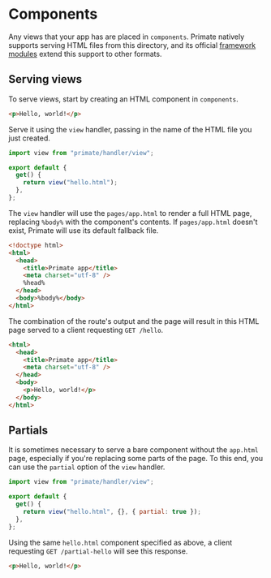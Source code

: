 # Components

Any views that your app has are placed in `components`. Primate natively
supports serving HTML files from this directory, and its official [framework
modules](/modules/frontend) extend this support to other formats.

## Serving views

To serve views, start by creating an HTML component in `components`.

```html caption=components/hello.html
<p>Hello, world!</p>
```

Serve it using the `view` handler, passing in the name of the HTML file you
just created.

```js caption=routes/hello.js
import view from "primate/handler/view";

export default {
  get() {
    return view("hello.html");
  },
};
```

The `view` handler will use the `pages/app.html` to render a full HTML page,
replacing `%body%` with the component's contents. If `pages/app.html` doesn't
exist, Primate will use its default fallback file.

```html caption=pages/app.html
<!doctype html>
<html>
  <head>
    <title>Primate app</title>
    <meta charset="utf-8" />
    %head%
  </head>
  <body>%body%</body>
</html>
```

The combination of the route's output and the page will result in this HTML
page served to a client requesting `GET /hello`.

```html
<html>
  <head>
    <title>Primate app</title>
    <meta charset="utf-8" />
  </head>
  <body>
    <p>Hello, world!</p>
  </body>
</html>
```

## Partials

It is sometimes necessary to serve a bare component without the `app.html`
page, especially if you're replacing some parts of the page. To this end, you
can use the `partial` option of the `view` handler.

```js caption=routes/partial-hello.js
import view from "primate/handler/view";

export default {
  get() {
    return view("hello.html", {}, { partial: true });
  },
};
```

Using the same `hello.html` component specified as above, a client requesting
`GET /partial-hello` will see this response.

```html
<p>Hello, world!</p>
```
